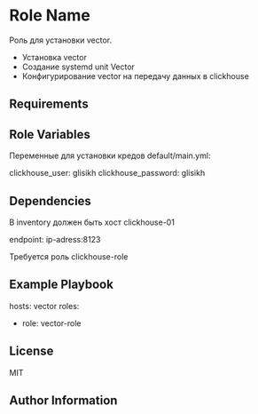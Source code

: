 Role Name
=========

Роль для установки vector.

- Установка vector
- Создание systemd unit Vector
- Конфигурирование vector на передачу данных в clickhouse


Requirements
------------


Role Variables
--------------

Переменные для установки кредов default/main.yml:

clickhouse_user: glisikh
clickhouse_password: glisikh

Dependencies
------------

В inventory должен быть хост clickhouse-01

endpoint: ip-adress:8123

Требуется роль clickhouse-role

Example Playbook
----------------

hosts: vector
roles:
  - role: vector-role

License
-------

MIT

Author Information
------------------

